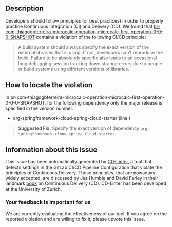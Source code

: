 
## Description
Developers should follow principles (or best practices) in order to properly practice Continuous Integration (CI) and Delivery (CD).
We found that [br-com-thiagogbferreira-microcalc-operation-microcalc-first-operation-0-0-0-SNAPSHOT](https://gitlab.com/microcalc/microcalc-first-operation/blob/master/.gitlab-ci.yml) contains a violation of the following CI/CD principle:

> A build system should always specify the exact version of the external libraries that is using.
If not, developers can’t reproduce the build. Failure to be absolutely specific also leads to an occasional long debugging session tracking down strange errors due to people or build systems using different versions of libraries.

## How to locate the violation

In br-com-thiagogbferreira-microcalc-operation-microcalc-first-operation-0-0-0-SNAPSHOT, for the following dependency only the major release is specified in the version number.

* org-springframework-cloud-spring-cloud-starter (line )

> **Suggested Fix:** Specify the exact version of dependency `org-springframework-cloud-spring-cloud-starter`.

## Information about this issue

This issue has been automatically generated by [CD-Linter](https://gitlab.com/Jancso/configuration-analytics), a tool that detects settings in the GitLab CI/CD Pipeline Configuration that violate the principles of Continuous Delivery. Those principles, that are nowadays widely accepted, are discussed by Jez Humble and David Farley in their landmark [book](https://www.oreilly.com/library/view/continuous-delivery-reliable/9780321670250/) on Continuous Delivery (CD). CD-Linter has been developed at the University of Zurich.

### Your feedback is important for us
We are currently evaluating the effectiveness of our tool. If you agree on the reported violation and are willing to fix it, please upvote this issue.